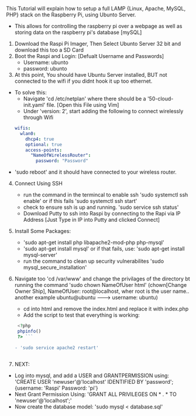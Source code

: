 This Tutorial will explain how to setup a full LAMP {Linux, Apache, MySQL, PHP} stack on the Raspberry Pi, using Ubunto Server.
- This allows for controlling the raspberry pi over a webpage as well as storing data on the raspberry pi's database [mySQL]


1) Download the Raspi Pi Imager, Then Select Ubunto Server 32 bit and download this too a SD Card
2) Boot the Raspi and Login:
  [Defualt Username and Passwords]
    - Username: ubunto
    - password: ubunto
3) At this point, You should have Ubuntu Server installed, BUT not connected to the wifi if you didnt hook it up too ethernet.
  - To solve this:
      - Navigate 'cd /etc/netplan' where there should be a '50-cloud-init.yaml' file. [Open this File using Vim]
      - Under 'version: 2', start adding the following to connect wirelessly through Wifi
      ```yaml
      wifis:
        wlan0:
          dhcp4: true
          optional: true
          access-points:
            "NameOfWirelessRouter":
              password: "Password"
      ```
   - 'sudo reboot' and it should have connected to your wireless router.

   
4) Connect Using SSH
    - run the command in the termincal to enable ssh 'sudo systemctl ssh enable' or if this fails 'sudo systemctl ssh start'
    - check to ensure ssh is up and running. 'sudo service ssh status'
    - Download Putty to ssh into Raspi by connecting to the Rapi via IP Address [Just Type in IP into Putty and clicked Connect]
   
5) Install Some Packages:
    - 'sudo apt-get install php libapache2-mod-php php-mysql'
    - 'sudo apt-get install mysql' or if that fails, use: 'sudo apt-get install mysql-server'
    - run the command to clean up security vulnerabilites 'sudo mysql_secure_installation'
6) Navigate too 'cd /var/www' and change the privilages of the directory bt running the command 'sudo chown NameOfUser html' (chown[Change Owner Ship], NameOfUser: root@localhost, wher root is the user name.. another example ubuntu@ubuntu ---> username: ubuntu)
    - cd into html and remove the index.html and replace it with index.php
    - Add the script to test that everything is working:
    ```php
     <?php
     phpinfo()
     ?> ```
     
    - 'sudo service apache2 restart'
  

7) NEXT:
  - Log into mysql, and add a USER and GRANTPERMISSION using:  
      'CREATE USER 'newuser'@'localhost' IDENTIFIED BY 'password'; {username: 'Raspi' Password: 'pi'}
  - Next Grant Permission Using:
     'GRANT ALL PRIVILEGES ON * . * TO 'newuser'@'localhost';'
  - Now create the database model: 'sudo mysql < database.sql'
  
